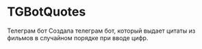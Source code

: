 # TGBotQuotes
Телеграм бот 
Создала телеграм бот, который выдает цитаты из фильмов в случайном порядке при вводе цифр.
